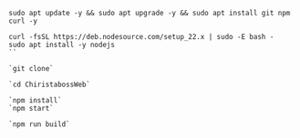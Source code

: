 `sudo apt update -y && sudo apt upgrade -y && sudo apt install git npm curl -y`

```
curl -fsSL https://deb.nodesource.com/setup_22.x | sudo -E bash -
sudo apt install -y nodejs
``

`git clone`

`cd ChiristabossWeb`

`npm install`
`npm start`

`npm run build`